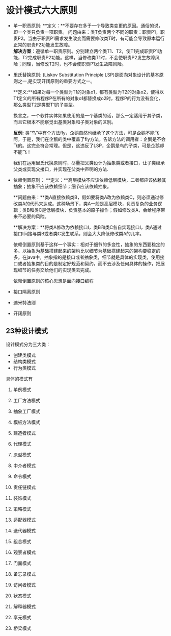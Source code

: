 # 设计模式六大原则

* 单一职责原则:  **定义：**不要存在多于一个导致类变更的原因。通俗的说，即一个类只负责一项职责。  问题由来：类T负责两个不同的职责：职责P1，职责P2。当由于职责P1需求发生改变而需要修改类T时，有可能会导致原本运行正常的职责P2功能发生故障。  
  **解决方案**：遵循单一职责原则。分别建立两个类T1、T2，使T1完成职责P1功能，T2完成职责P2功能。这样，当修改类T1时，不会使职责P2发生故障风险；同理，当修改T2时，也不会使职责P1发生故障风险。

* 里氏替换原则: \(Liskov Substitution Principle LSP\)是面向对象设计的基本原则之一,是实现开闭原则的重要方式之一。

  **定义:**如果对每一个类型为T1的对象o1，都有类型为T2的对象o2，使得以T1定义的所有程序P在所有的对象o1都替换成o2时，程序P的行为没有变化，那么类型T2是类型T1的子类型。

  换言之，一个软件实体如果使用的是一个基类的话，那么一定适用于其子类，而且它根本不能察觉出基类对象和子类对象的区别。

  **反例:** 类“鸟”中有个方法fly，企鹅自然也继承了这个方法，可是企鹅不能飞阿，于是，我们在企鹅的类中覆盖了fly方法，告诉方法的调用者：企鹅是不会飞的。这完全符合常理。但是，这违反了LSP，企鹅是鸟的子类，可是企鹅却不能飞！

  我们在运用里氏代换原则时，尽量把父类设计为抽象类或者接口，让子类继承父类或实现父接口，并实现在父类中声明的方法.

* 依赖倒置原则： **定义：**高层模块不应该依赖低层模块，二者都应该依赖其抽象；抽象不应该依赖细节；细节应该依赖抽象。

  **问题由来：**类A直接依赖类B，假如要将类A改为依赖类C，则必须通过修改类A的代码来达成。这种场景下，类A一般是高层模块，负责复杂的业务逻辑；类B和类C是低层模块，负责基本的原子操作；假如修改类A，会给程序带来不必要的风险。

  **解决方案：**将类A修改为依赖接口I，类B和类C各自实现接口I，类A通过接口I间接与类B或者类C发生联系，则会大大降低修改类A的几率。

  依赖倒置原则基于这样一个事实：相对于细节的多变性，抽象的东西要稳定的多。以抽象为基础搭建起来的架构比以细节为基础搭建起来的架构要稳定的多。在java中，抽象指的是接口或者抽象类，细节就是具体的实现类，使用接口或者抽象类的目的是制定好规范和契约，而不去涉及任何具体的操作，把展现细节的任务交给他们的实现类去完成。

  依赖倒置原则的核心思想是面向接口编程

* 接口隔离原则

* 迪米特法则

* 开闭原则

## 23种设计模式

设计模式分为三大类：

* 创建类模式
* 结构类模式
* 行为类模式

具体的模式有

1. 单例模式

2. 工厂方法模式

3. 抽象工厂模式

4. 模板方法模式

5. 建造者模式

6. 代理模式

7. 原型模式

8. 中介者模式

9. 命令模式

10. 责任链模式

11. 装饰模式

12. 策略模式

13. 适配器模式

14. 迭代器模式

15. 组合模式

16. 观察者模式
17. 门面模式
18. 备忘录模式
19. 访问者模式
20. 状态模式
21. 解释器模式
22. 享元模式
23. 桥梁模式



